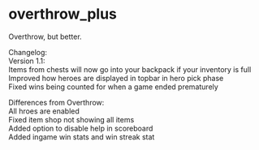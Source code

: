 # overthrow_plus
Overthrow, but better.

Changelog:<br/>
Version 1.1:<br/>
Items from chests will now go into your backpack if your inventory is full<br/>
Improved how heroes are displayed in topbar in hero pick phase<br/>
Fixed wins being counted for when a game ended prematurely<br/>

Differences from Overthrow:<br/>
All hroes are enabled<br/>
Fixed item shop not showing all items<br/>
Added option to disable help in scoreboard<br/>
Added ingame win stats and win streak stat<br/>
